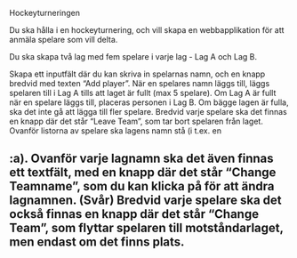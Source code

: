 Hockeyturneringen

Du ska hålla i en hockeyturnering, och vill skapa en webbapplikation för att anmäla spelare som vill delta.

Du ska skapa två lag med fem spelare i varje lag - Lag A och Lag B.

Skapa ett inputfält där du kan skriva in spelarnas namn, och en knapp bredvid med texten “Add player”.
När en spelares namn läggs till, läggs spelaren till i Lag A tills att laget är fullt (max 5 spelare).
Om Lag A är fullt när en spelare läggs till, placeras personen i Lag B.
Om bägge lagen är fulla, ska det inte gå att lägga till fler spelare.
Bredvid varje spelare ska det finnas en knapp där det står “Leave Team”, som tar bort spelaren från laget.
Ovanför listorna av spelare ska lagens namn stå (i t.ex. en <h2>:a). Ovanför varje lagnamn ska det även finnas ett textfält, med en knapp där det står “Change Teamname”, som du kan klicka på för att ändra lagnamnen.
(Svår) Bredvid varje spelare ska det också finnas en knapp där det står “Change Team”, som flyttar spelaren till motståndarlaget, men endast om det finns plats.
